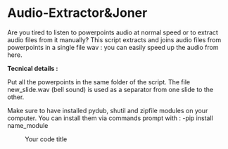 # Audio-Extractor&Joner

Are you tired to listen to powerpoints audio at normal speed or to extract audio files from it manually? 
This script extracts and joins audio files from powerpoints in a single file wav : you can easily speed up the audio from here. 

<b>Tecnical details :</b>

Put all the powerpoints in the same folder of the script. 
The file new_slide.wav (bell sound) is used as a separator from one slide to the other. 

Make sure to have installed pydub, shutil and zipfile modules on your computer.
You can install them via commands prompt with :
-pip install name_module

<figure>
  <figcaption>Your code title</figcaption>
  <pre>
    <code>
      <!-- your code here -->
    </code>
  </pre>
</figure>

